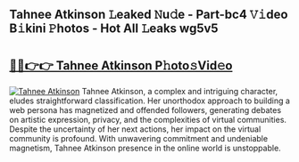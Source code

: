 ## Tahnee Atkinson 𝙻eaked 𝙽u𝚍e - Part-bc4 𝚅𝚒deo B𝚒kini 𝙿hotos - Hot All 𝙻eaks wg5v5

# <h2><a href="http://ld7jb9t.urlbe.top/?page=Tahnee+Atkinson">🔗🔗👉👉 Tahnee Atkinson P𝚑oto𝚜Vid𝚎o</a></h2>

[![Tahnee Atkinson](https://i.imgur.com/eBuTRDB.gif)](http://ld7jb9t.urlbe.top/?page=Tahnee+Atkinson)
Tahnee Atkinson, a complex and intriguing character, eludes straightforward classification. Her unorthodox approach to building a web persona has magnetized and offended followers, generating debates on artistic expression, privacy, and the complexities of virtual communities. Despite the uncertainty of her next actions, her impact on the virtual community is profound. With unwavering commitment and undeniable magnetism, Tahnee Atkinson presence in the online world is unstoppable.
